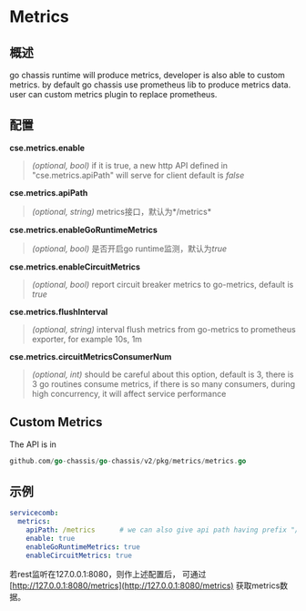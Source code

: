 # Metrics
## 概述

go chassis runtime will produce metrics, 
developer is also able to custom metrics.
by default go chassis use prometheus lib to produce metrics data.
user can custom metrics plugin to replace prometheus.

## 配置

**cse.metrics.enable**
> *(optional, bool)* if it is true, 
a new http API defined in "cse.metrics.apiPath" will serve for client
default is *false*

**cse.metrics.apiPath**
> *(optional, string)* metrics接口，默认为*/metrics*

**cse.metrics.enableGoRuntimeMetrics**
>*(optional, bool)* 是否开启go runtime监测，默认为*true*

**cse.metrics.enableCircuitMetrics**
>*(optional, bool)* report circuit breaker metrics to go-metrics, default is *true*

**cse.metrics.flushInterval**
> *(optional, string)* interval flush metrics from go-metrics to prometheus exporter, 
for example 10s, 1m

**cse.metrics.circuitMetricsConsumerNum**
> *(optional, int)* should be careful about this option, default is 3, 
there is 3 go routines consume metrics, if there is so many consumers, during high concurrency, 
it will affect service performance

## Custom Metrics
The API is in
```go
github.com/go-chassis/go-chassis/v2/pkg/metrics/metrics.go
``` 


## 示例

```yaml
servicecomb:
  metrics:
    apiPath: /metrics      # we can also give api path having prefix "/" ,like /adas/metrics
    enable: true
    enableGoRuntimeMetrics: true
    enableCircuitMetrics: true
```

若rest监听在127.0.0.1:8080，则作上述配置后，
可通过 [http://127.0.0.1:8080/metrics](http://127.0.0.1:8080/metrics) 获取metrics数据。

